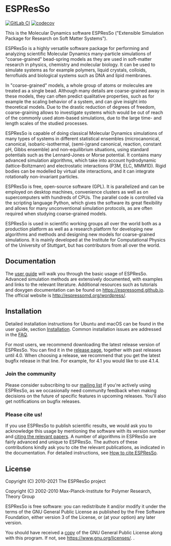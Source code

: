 # ESPResSo

[![GitLab CI](https://gitlab.icp.uni-stuttgart.de/espressomd/espresso/badges/python/pipeline.svg)](https://gitlab.icp.uni-stuttgart.de/espressomd/espresso/commits/python)
[![codecov](https://codecov.io/gh/espressomd/espresso/branch/python/graph/badge.svg)](https://codecov.io/gh/espressomd/espresso)

This is the Molecular Dynamics software ESPResSo ("Extensible
Simulation Package for Research on Soft Matter Systems").

ESPResSo is a highly versatile software package for performing and
analyzing scientific Molecular Dynamics many-particle simulations of
"coarse-grained" bead-spring models as they are used in soft-matter
research in physics, chemistry and molecular biology. It can be used
to simulate systems as for example polymers, liquid crystals,
colloids, ferrofluids and biological systems such as DNA and lipid
membranes.

In "coarse-grained" models, a whole group of atoms or molecules are
treated as a single bead.  Although many details are coarse-grained
away in these models, they can often predict qualitative properties,
such as for example the scaling behavior of a system, and can give
insight into theoretical models.  Due to the drastic reduction of
degrees of freedom, coarse-graining allows to investigate systems
which would be out of reach of the commonly used atom-based
simulations, due to the large time- and length scales of the studied
processes.

ESPResSo is capable of doing classical Molecular Dynamics simulations
of many types of systems in different statistical ensembles (microcanonical,
canonical, isobaric-isothermal, (semi-)grand canonical, reaction, constant pH,
Gibbs ensemble) and non-equilibrium situations, using standard potentials
such as the Lennard-Jones or Morse potential. It contains many advanced
simulation algorithms, which take into account hydrodynamic
(lattice-Boltzmann) and electrostatic interactions (P3M, ELC, MMM1D).
Rigid bodies can be modelled by virtual site interactions, and it can
integrate rotationally non-invariant particles.

ESPResSo is free, open-source software (GPL). It is parallelized and
can be employed on desktop machines, convenience clusters as well as
on supercomputers with hundreds of CPUs. The parallel code is
controlled via the scripting language Python, which gives the software
its great flexibility and allows for many unconventional simulation
protocols, as are often required when studying coarse-grained models.

ESPResSo is used in scientific working groups all over the world both
as a production platform as well as a research platform for developing
new algorithms and methods and designing new models for coarse-grained
simulations.  It is mainly developed at the Institute for
Computational Physics of the University of Stuttgart, but has
contributors from all over the world.

## Documentation

The [user guide](https://espressomd.github.io/doc/index.html) will
walk you through the basic usage of ESPResSo. Advanced simulation
methods are extensively documented, with examples and links to the
relevant literature. Additional resources such as tutorials and
doxygen documentation can be found on https://espressomd.github.io.
The official website is http://espressomd.org/wordpress/.

## Installation

Detailed installation instructions for Ubuntu and macOS can be found in the
user guide, section [Installation](https://espressomd.github.io/doc/installation.html).
Common installation issues are addressed in the
[FAQ](https://github.com/espressomd/espresso/wiki/Installation-FAQ).

For most users, we recommend downloading the latest release version of ESPResSo. You
can find it in the [release page](https://github.com/espressomd/espresso/releases),
together with past releases until 4.0. When choosing a release, we recommend that
you get the latest bugfix release in that line. For example, for 4.1 you would like
to use 4.1.4.

### Join the community

Please consider subscribing to our
[mailing list](http://espressomd.org/wordpress/community-and-support/mailing-lists/)
if you're actively using ESPResSo, as we occasionally need community
feedback when making decisions on the future of specific features in
upcoming releases. You'll also get notifications on bugfix releases.

### Please cite us!

If you use ESPResSo to publish scientific results, we would ask you to
acknowledge this usage by mentioning the software with its version number and
[citing the relevant papers](http://espressomd.org/wordpress/about/please-cite-us/).
A number of algorithms in ESPResSo are fairly advanced and unique to ESPResSo.
The authors of these contributions kindly ask you to cite the relevant
publications, as indicated in the documentation. For detailed instructions, see
[How to cite ESPResSo](https://espressomd.github.io/doc/introduction.html#how-to-cite-espresso).

## License

Copyright (C) 2010-2021 The ESPResSo project

Copyright (C) 2002-2010 Max-Planck-Institute for Polymer Research, Theory Group

ESPResSo is free software: you can redistribute it and/or modify it
under the terms of the GNU General Public License as published by the
Free Software Foundation, either version 3 of the License, or (at your
option) any later version.

You should have received a [copy](COPYING) of the GNU General Public License
along with this program.  If not, see <https://www.gnu.org/licenses/>.
.















